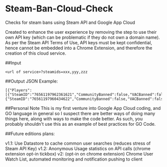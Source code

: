# Steam-Ban-Cloud-Check
Checks for steam bans using Steam API and Google App Cloud

Created to enhance the user experience by removing the step to use their own API key (which can be problematic if they do not own a domain name). As per the Steam API Terms of Use, API keys must be kept confidential, hence cannot be embedded into a Chrome Extension, and therefore the creation of this cloud service.

##Input
```
<url of service>?steamids=xxx,yyy,zzz
```
##Output
JSON Example:
```
[{"Players":[{"SteamID":"76561197962361621","CommunityBanned":false,"VACBanned":false,"NumberOfVACBans":0,"DaysSinceLastBan":0,"NumberOfGameBans":0,"EconomyBan":"none"},{"SteamID":"76561197960434622","CommunityBanned":false,"VACBanned":false,"NumberOfVACBans":0,"DaysSinceLastBan":0,"NumberOfGameBans":0,"EconomyBan":"none"}]}]
```

##Personal Note
This is my first venture into Google App Cloud coding, and GO language in general so I suspect there are better ways of doing many things here, along with ways to make the code better. As such, you probably shouldn't use this as an example of best practices for GO Code.

##Future editions plans:

v1.1: Use Datastore to cache common user searches (reduces stress of Steam API Key)
v1.2: Anonymous Usage statistics on API calls (chrome extension opt-in tickbox)
v2: (opt-in on chrome extension) Chrome User Watch List, automated monitoring and notification pushing to client
